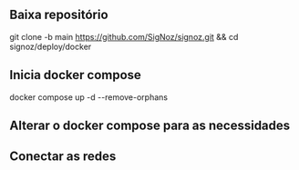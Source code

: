 ## Baixa repositório
git clone -b main https://github.com/SigNoz/signoz.git && cd signoz/deploy/docker

## Inicia docker compose
docker compose up -d --remove-orphans

## Alterar o docker compose para as necessidades


## Conectar as redes